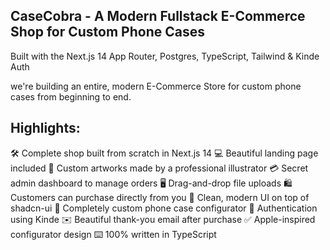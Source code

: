 ## CaseCobra - A Modern Fullstack E-Commerce Shop for Custom Phone Cases

Built with the Next.js 14 App Router, Postgres, TypeScript, Tailwind & Kinde Auth

we're building an entire, modern E-Commerce Store for custom phone cases from beginning to end.

## Highlights:

🛠️ Complete shop built from scratch in Next.js 14
💻 Beautiful landing page included
🎨 Custom artworks made by a professional illustrator
💳 Secret admin dashboard to manage orders
🖥️ Drag-and-drop file uploads
🛍️ Customers can purchase directly from you
🌟 Clean, modern UI on top of shadcn-ui
🛒 Completely custom phone case configurator
🔑 Authentication using Kinde
✉️ Beautiful thank-you email after purchase
✅ Apple-inspired configurator design
⌨️ 100% written in TypeScript
